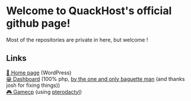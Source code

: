 # Welcome to QuackHost's official github page!
Most of the repositories are private in here, but welcome !

## Links
[🏡 Home page](https://quackhost.uk) (WordPress)<br/>
[😁 Dashboard](https://client.quackhost.uk) (100% php, [by the one and only baguette man](https://github.com/shadowdevfr) (and thanks josh for fixing things))<br/>
[🎮 Gamecp](https://gamecp.quackhost.uk) (using [pterodactyl](https://github.com/pterodactyl/panel))<br/>
